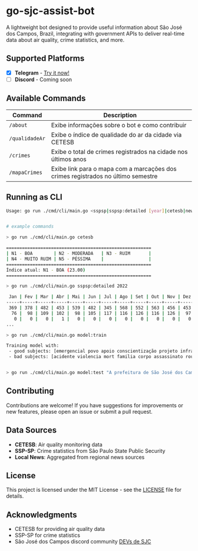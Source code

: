 # go-sjc-assist-bot

A lightweight bot designed to provide useful information about São José dos Campos, Brazil, integrating with government APIs to deliver real-time data about air quality, crime statistics, and more.

## Supported Platforms
- [x] **Telegram** - [Try it now!](https://t.me/sjc_assist_bot)
- [ ] **Discord** - Coming soon

## Available Commands

| Command | Description |
|---------|-------------|
| `/about` | Exibe informações sobre o bot e como contribuir |
| `/qualidadeAr` | Exibe o índice de qualidade do ar da cidade via CETESB |
| `/crimes` | Exibe o total de crimes registrados na cidade nos últimos anos |
| `/mapaCrimes` | Exibe link para o mapa com a marcações dos crimes registrados no último semestre |

## Running as CLI
```bash
Usage: go run ./cmd/cli/main.go <sspsp|sspsp:detailed [year]|cetesb|news|news:filtered|model:train|model:test [text]>


# example commands

> go run ./cmd/cli/main.go cetesb

=======================================================
| N1 - BOA        | N2 - MODERADA   | N3 - RUIM       |
| N4 - MUITO RUIM | N5 - PÉSSIMA    |                 |
=======================================================
Índice atual: N1 - BOA (23.00)
=======================================================

> go run ./cmd/cli/main.go sspsp:detailed 2022

 Jan | Fev | Mar | Abr | Mai | Jun | Jul | Ago | Set | Out | Nov | Dez | Delito 
-----+-----+-----+-----+-----+-----+-----+-----+-----+-----+-----+-----+--------
 369 | 378 | 482 | 453 | 539 | 482 | 345 | 568 | 552 | 563 | 456 | 453 | FURTO - OUTROS 
  76 |  98 | 109 | 102 |  98 | 105 | 117 | 116 | 126 | 116 | 126 |  97 | FURTO DE VEÍCULO 
   0 |   0 |   0 |   1 |   0 |   0 |   0 |   0 |   0 |   0 |   0 |   0 | HOMICÍDIO CULPOSO OUTROS...
...

> go run ./cmd/cli/main.go model:train

Training model with:
 - good subjects: [emergencial povo apoio conscientização projeto infraestrutura conquista governo prefeitura municipio sjc são josé dos campos são josé estado de sp sp registra paulista investimento economia atinge meta operação acontece inaugura festa do fim de semana feira]
 - bad subjects: [acidente violencia mort familia corpo assassinato roubo furt incendio atropel apreensão cachorr sexual mutilad agredid sem vida asfixiou em coma desaparecid quadrilha trafico confusão agressão polícia suspeita drogas armas tiroteio assalto sequestro explosão criminoso bolsonaro lula taubaté jacareí rio de janeiro tecnico de copa américa brasileirão copa de clubes fifa]


> go run ./cmd/cli/main.go model:test "A prefeitura de São José dos Campos anunciou um novo projeto de infraestrutura que promete melhorar a qualidade de vida na cidade."
```

## Contributing

Contributions are welcome! If you have suggestions for improvements or new features, please open an issue or submit a pull request.

## Data Sources

- **CETESB**: Air quality monitoring data
- **SSP-SP**: Crime statistics from São Paulo State Public Security
- **Local News**: Aggregated from regional news sources

## License

This project is licensed under the MIT License - see the [LICENSE](LICENSE) file for details.

## Acknowledgments

- CETESB for providing air quality data
- SSP-SP for crime statistics
- São José dos Campos discord community [DEVs de SJC](https://discord.gg/ENXmaanGFD)